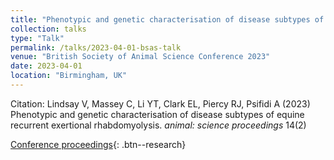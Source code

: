 ```yaml
---
title: "Phenotypic and genetic characterisation of disease subtypes of equine recurrent exertional rhabdomyolysis."
collection: talks
type: "Talk"
permalink: /talks/2023-04-01-bsas-talk
venue: "British Society of Animal Science Conference 2023"
date: 2023-04-01
location: "Birmingham, UK"
---
```


Citation: Lindsay V, Massey C, Li YT, Clark EL, Piercy RJ, Psifidi A (2023) Phenotypic and genetic characterisation of disease subtypes of equine recurrent exertional rhabdomyolysis. <i>animal: science proceedings</i> 14(2)

[Conference proceedings](https://doi.org/10.1016/j.anscip.2023.01.454){: .btn--research}
